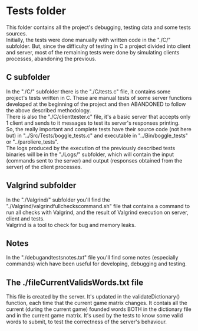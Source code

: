 # Tests folder
This folder contains all the project's debugging, testing data and some tests sources.  
Initially, the tests were done manually with written code in the "./C/" subfolder. But, since the difficulty of testing in C a project divided into client and server, most of the remaining tests were done by simulating clients processes, abandoning the previous. 

## C subfolder
In the "./C/" subfolder there is the "./C/tests.c" file, it contains some project's tests written in C. These are manual tests of some server functions developed at the beginning of the project and then ABANDONED to follow the above described methodology.  
There is also the "./C/clienttester.c" file, it's a basic server that accepts only 1 client and sends to it messages to test its server's responses printing.  
So, the really important and complete tests have their source code (not here but) in "../Src/Tests/boggle_tests.c" and executable in "../Bin/boggle_tests" or "../paroliere_tests".  
The logs produced by the execution of the previously described tests binaries will be in the "./Logs/" subfolder, which will contain the input (commands sent to the server) and output (responses obtained from the server) of the client processes.

## Valgrind subfolder
In the "./Valgrind/" subfolder you'll find the "./Valgrind/valgrindfullcheckscommand.sh" file that contains a command to run all checks with Valgrind, and the result of Valgrind execution on server, client and tests.  
Valgrind is a tool to check for bug and memory leaks.

## Notes
In the "./debugandtestsnotes.txt" file you'll find some notes (especially commands) wich have been useful for developing, debugging and testing.

## The ./fileCurrentValidsWords.txt file
This file is created by the server. It's updated in the validateDictionary() function, each time that the current game matrix changes. It contais all the current (during the current game) founded words BOTH in the dictionary file and in the current game matrix. It's used by the tests to know some valid words to submit, to test the correctness of the server's behaviour.

